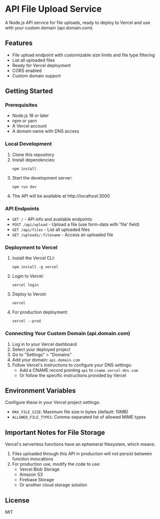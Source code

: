 # API File Upload Service

A Node.js API service for file uploads, ready to deploy to Vercel and use with your custom domain (api.domain.com).

## Features

- File upload endpoint with customizable size limits and file type filtering
- List all uploaded files
- Ready for Vercel deployment
- CORS enabled
- Custom domain support

## Getting Started

### Prerequisites

- Node.js 18 or later
- npm or yarn
- A Vercel account
- A domain name with DNS access

### Local Development

1. Clone this repository
2. Install dependencies:
   ```
   npm install
   ```
3. Start the development server:
   ```
   npm run dev
   ```
4. The API will be available at http://localhost:3000

### API Endpoints

- `GET /` - API info and available endpoints
- `POST /api/upload` - Upload a file (use form-data with 'file' field)
- `GET /api/files` - List all uploaded files
- `GET /uploads/:filename` - Access an uploaded file

### Deployment to Vercel

1. Install the Vercel CLI:
   ```
   npm install -g vercel
   ```

2. Login to Vercel:
   ```
   vercel login
   ```

3. Deploy to Vercel:
   ```
   vercel
   ```

4. For production deployment:
   ```
   vercel --prod
   ```

### Connecting Your Custom Domain (api.domain.com)

1. Log in to your Vercel dashboard
2. Select your deployed project
3. Go to "Settings" > "Domains"
4. Add your domain: `api.domain.com`
5. Follow Vercel's instructions to configure your DNS settings:
   - Add a CNAME record pointing `api` to `cname.vercel-dns.com`
   - Or follow the specific instructions provided by Vercel

## Environment Variables

Configure these in your Vercel project settings:

- `MAX_FILE_SIZE`: Maximum file size in bytes (default: 10MB)
- `ALLOWED_FILE_TYPES`: Comma-separated list of allowed MIME types

## Important Notes for File Storage

Vercel's serverless functions have an ephemeral filesystem, which means:

1. Files uploaded through this API in production will not persist between function invocations
2. For production use, modify the code to use:
   - Vercel Blob Storage
   - Amazon S3
   - Firebase Storage
   - Or another cloud storage solution

## License

MIT 